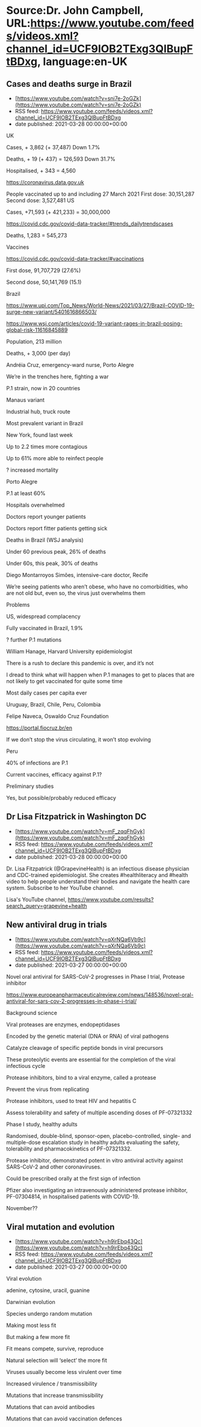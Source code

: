 # Source:Dr. John Campbell, URL:https://www.youtube.com/feeds/videos.xml?channel_id=UCF9IOB2TExg3QIBupFtBDxg, language:en-UK

## Cases and deaths surge in Brazil
 - [https://www.youtube.com/watch?v=sni7e-2oGZk](https://www.youtube.com/watch?v=sni7e-2oGZk)
 - RSS feed: https://www.youtube.com/feeds/videos.xml?channel_id=UCF9IOB2TExg3QIBupFtBDxg
 - date published: 2021-03-28 00:00:00+00:00

UK

Cases, + 3,862 (+ 37,487)
Down 1.7%

Deaths, + 19 (+ 437) = 126,593
Down 31.7%

Hospitalised, + 343 = 4,560

https://coronavirus.data.gov.uk

People vaccinated up to and including 27 March 2021
First dose: 30,151,287
Second dose: 3,527,481
US

Cases, +71,593 (+ 421,233) = 30,000,000

https://covid.cdc.gov/covid-data-tracker/#trends_dailytrendscases

Deaths, 1,283 = 545,273

Vaccines

https://covid.cdc.gov/covid-data-tracker/#vaccinations

First dose, 91,707,729 (27.6%)

Second dose, 50,141,769 (15.1)

Brazil

https://www.upi.com/Top_News/World-News/2021/03/27/Brazil-COVID-19-surge-new-variant/5401616866503/

https://www.wsj.com/articles/covid-19-variant-rages-in-brazil-posing-global-risk-11616845889

Population, 213 million

Deaths, + 3,000 (per day)

Andréia Cruz, emergency-ward nurse, Porto Alegre

We’re in the trenches here, fighting a war

P.1 strain, now in 20 countries

Manaus variant

Industrial hub, truck route

Most prevalent variant in Brazil

New York, found last week

Up to 2.2 times more contagious

Up to 61% more able to reinfect people

? increased mortality

Porto Alegre

P.1 at least 60%

Hospitals overwhelmed

Doctors report younger patients

Doctors report fitter patients getting sick

Deaths in Brazil (WSJ analysis)

Under 60 previous peak, 26% of deaths

Under 60s, this peak, 30% of deaths 

Diego Montarroyos Simões, intensive-care doctor, Recife

We’re seeing patients who aren’t obese, who have no comorbidities, who are not old but, even so, the virus just overwhelms them

Problems

US, widespread complacency

Fully vaccinated in Brazil, 1.9%

? further P.1 mutations

William Hanage, Harvard University epidemiologist

There is a rush to declare this pandemic is over, and it’s not

I dread to think what will happen when P.1 manages to get to places that are not likely to get vaccinated for quite some time

Most daily cases per capita ever 

Uruguay, Brazil, Chile, Peru, Colombia

Felipe Naveca, Oswaldo Cruz Foundation

https://portal.fiocruz.br/en

If we don’t stop the virus circulating, it won’t stop evolving

Peru

40% of infections are P.1

Current vaccines, efficacy against P.1?

Preliminary studies

Yes, but possible/probably reduced efficacy

## Dr Lisa Fitzpatrick in Washington DC
 - [https://www.youtube.com/watch?v=mF_zqqFhGyk](https://www.youtube.com/watch?v=mF_zqqFhGyk)
 - RSS feed: https://www.youtube.com/feeds/videos.xml?channel_id=UCF9IOB2TExg3QIBupFtBDxg
 - date published: 2021-03-28 00:00:00+00:00

Dr. Lisa Fitzpatrick (@GrapevineHealth) is an infectious disease physician and CDC-trained epidemiologist. She creates #healthliteracy and #health video to help people understand their bodies and navigate the health care system. Subscribe to her YouTube channel.  

Lisa's YouTube channel, https://www.youtube.com/results?search_query=grapevine+health

## New antiviral drug in trials
 - [https://www.youtube.com/watch?v=qXrNQa6Vb9c](https://www.youtube.com/watch?v=qXrNQa6Vb9c)
 - RSS feed: https://www.youtube.com/feeds/videos.xml?channel_id=UCF9IOB2TExg3QIBupFtBDxg
 - date published: 2021-03-27 00:00:00+00:00

Novel oral antiviral for SARS-CoV-2 progresses in Phase I trial, Protease inhibitor

https://www.europeanpharmaceuticalreview.com/news/148536/novel-oral-antiviral-for-sars-cov-2-progresses-in-phase-i-trial/

Background science

Viral proteases are enzymes, endopeptidases

Encoded by the genetic material (DNA or RNA) of viral pathogens

Catalyze cleavage of specific peptide bonds in viral precursors

These proteolytic events are essential for the completion of the viral infectious cycle

Protease inhibitors, bind to a viral enzyme, called a protease

Prevent the virus from replicating

Protease inhibitors, used to treat HIV and hepatitis C

Assess tolerability and safety of multiple ascending doses of PF-07321332

Phase I study, healthy adults 

Randomised, double-blind, sponsor-open, placebo-controlled, single- and multiple-dose escalation study in healthy adults evaluating the safety, tolerability and pharmacokinetics of PF-07321332.

Protease inhibitor, demonstrated potent in vitro antiviral activity against SARS-CoV-2 and other coronaviruses. 

Could be prescribed orally at the first sign of infection

Pfizer also investigating an intravenously administered protease inhibitor, PF-07304814, in hospitalised patients with COVID-19.

November??

## Viral mutation and evolution
 - [https://www.youtube.com/watch?v=h9irEbq43Qc](https://www.youtube.com/watch?v=h9irEbq43Qc)
 - RSS feed: https://www.youtube.com/feeds/videos.xml?channel_id=UCF9IOB2TExg3QIBupFtBDxg
 - date published: 2021-03-27 00:00:00+00:00

Viral evolution

adenine, cytosine, uracil, guanine

Darwinian evolution

Species undergo random mutation

Making most less fit

But making a few more fit

Fit means compete, survive, reproduce

Natural selection will ‘select’ the more fit

Viruses usually become less virulent over time

Increased virulence / transmissibility

Mutations that increase transmissibility

Mutations that can avoid antibodies

Mutations that can avoid vaccination defences

